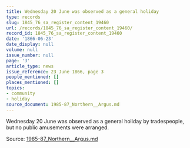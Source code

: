 ```yaml
---
title: Wednesday 20 June was observed as a general holiday
type: records
slug: 1845_76_sa_register_content_19460
url: /records/1845_76_sa_register_content_19460/
record_id: 1845_76_sa_register_content_19460
date: '1866-06-23'
date_display: null
volume: null
issue_number: null
page: '3'
article_type: news
issue_reference: 23 June 1866, page 3
people_mentioned: []
places_mentioned: []
topics:
- community
- holiday
source_document: 1985-87_Northern__Argus.md
---
```


Wednesday 20 June was observed as a general holiday by tradespeople, but no public amusements were arranged.

Source: [1985-87_Northern__Argus.md](/downloads/markdown/1985-87_Northern__Argus.md)
